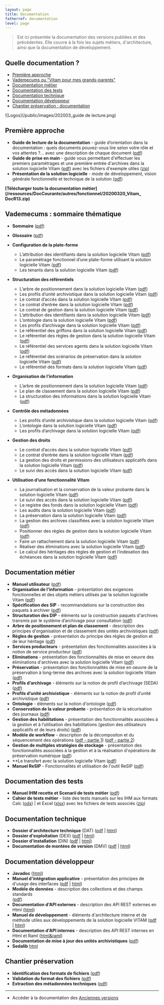 ```yaml
---
layout: page
title: Documentation
fatherref: documentation
level: page
---
```


> Est ici présentée la documentation des versions publiées et des précédentes.
Elle couvre à la fois les sujets métiers, d'architecture, ainsi que la documentation de développement.

## Quelle documentation ?

* [Première approche](#approche)
* [Vademecums ou "Vitam pour mes grands-parents"](#vademecums)
* [Documentation métier](#doc_metier)
* [Documentation des tests](#doc_test)
* [Documentation technique](#doc_technique)
* [Documentation développeur](#doc_developpeur)
* [Chantier préservation : documentation](#preservation)

![Logos](/public/images/202003_guide de lecture.png)

<a name="approche"></a>
## Première approche

* **Guide de lecture de la documentation** - guide d’orientation dans la documentation : quels documents pouvez-vous lire selon votre rôle et vos attentes ?... avec une description de chaque document ([pdf](/ressources/DocCourante/autres/fonctionnel/VITAM_Guide_de_lecture_de_la_documentation.pdf))
* **Guide de prise en main** - guide vous permettant d'effectuer les premiers paramétrages et une première entrée d'archives dans la solution logicielle Vitam
([pdf](/ressources/DocCourante/autres/fonctionnel/VITAM_Guide_de_prise_en_main.pdf)) avec les fichiers d'exemple utiles ([zip](http://download.programmevitam.fr/vitam_repository/3.0.1/tests/Jeu_de_tests_Guide_de_prise_en_main_R13.zip))
* **Présentation de la solution logicielle** - mode de développement, vision générale fonctionnelle et technique de la solution
([pdf](/ressources/DocCourante/autres/fonctionnel/VITAM_Presentation_solution_logicielle.pdf))

**[Télécharger toute la documentation métier](/ressources/DocCourante/autres/fonctionnel/20200320_Vitam_ DocR13.zip)**

<a name="vademecums"></a>
## Vademecums : sommaire thématique


* **Sommaire** ([pdf](/ressources/DocCourante/autres/fonctionnel/Vademecum_Sommaire.pdf))
* **Glossaire** ([pdf](/ressources/DocCourante/autres/fonctionnel/Vademecum_glossaire.pdf))

* **Configuration de la plate-forme**
	- L’attribution des identifiants dans la solution logicielle Vitam ([pdf](/ressources/DocCourante/autres/fonctionnel/Vademecum_Maitre_esclave.pdf))
	- Le paramétrage fonctionnel d’une plate-forme utilisant la solution logicielle Vitam ([pdf](/ressources/DocCourante/autres/fonctionnel/Vademecum_Vitam_Parametrage_PF.pdf))
	- Les tenants dans la solution logicielle Vitam ([pdf](/ressources/DocCourante/autres/fonctionnel/Vademecum_Tenants.pdf))
* **Structuration des référentiels**
	- L’arbre de positionnement dans la solution logicielle Vitam ([pdf](/ressources/DocCourante/autres/fonctionnel/Vademecum_Arbres.pdf))
	- Les profils d’unité archivistique dans la solution logicielle Vitam ([pdf](/ressources/DocCourante/autres/fonctionnel/Vademecum_Profil_Unite_archivistique.pdf))
	- Le contrat d’accès dans la solution logicielle Vitam ([pdf](/ressources/DocCourante/autres/fonctionnel/Vademecum_Contrat_acces.pdf))
	- Le contrat d’entrée dans la solution logicielle Vitam ([pdf](/ressources/DocCourante/autres/fonctionnel/Vademecum_Contrat_entree.pdf))
	- Le contrat de gestion dans la solution logicielle Vitam ([pdf](/ressources/DocCourante/autres/fonctionnel/Vademecum_Contrat_gestion.pdf))
	- L’attribution des identifiants dans la solution logicielle Vitam ([pdf](/ressources/DocCourante/autres/fonctionnel/Vademecum_Maitre_esclave.pdf))
	- L’ontologie dans la solution logicielle Vitam ([pdf](/ressources/DocCourante/autres/fonctionnel/Vademecum_Ontologie.pdf))
	- Les profils d’archivage dans la solution logicielle Vitam ([pdf](/ressources/DocCourante/autres/fonctionnel/Vademecum_Profil_archivage.pdf))
	- Le référentiel des griffons dans la solution logicielle Vitam ([pdf](/ressources/DocCourante/autres/fonctionnel/Vademecum_Referentiel_griffons.pdf))
	- Le référentiel des règles de gestion dans la solution logicielle Vitam ([pdf](/ressources/DocCourante/autres/fonctionnel/Vademecum_Referentiel_regles_gestion.pdf))
	- Le référentiel des services agents dans la solution logicielle Vitam ([pdf](/ressources/DocCourante/autres/fonctionnel/Vademecum_Referentiel_services_agents.pdf))
	- Le référentiel des scénarios de préservation dans la solution logicielle Vitam ([pdf](/ressources/DocCourante/autres/fonctionnel/Vademecum_Referentiel_scenarios_preservation.pdf))
	- Le référentiel des formats dans la solution logicielle Vitam ([pdf](/ressources/DocCourante/autres/fonctionnel/Vademecum_Referentiel_Format.pdf))
* **Organisation de l’information**
	- L’arbre de positionnement dans la solution logicielle Vitam ([pdf](/ressources/DocCourante/autres/fonctionnel/Vademecum_Arbres.pdf))
	- Le plan de classement dans la solution logicielle Vitam ([pdf](/ressources/DocCourante/autres/fonctionnel/Vademecum_Plan_de_classement.pdf))
	- La structuration des informations dans la solution logicielle Vitam ([pdf](/ressources/DocCourante/autres/fonctionnel/Vademecum_StructurationInformation.pdf))
* **Contrôle des métadonnées**
	- Les profils d’unité archivistique dans la solution logicielle Vitam ([pdf](/ressources/DocCourante/autres/fonctionnel/Vademecum_Profil_Unite_archivistique.pdf))
	- L’ontologie dans la solution logicielle Vitam ([pdf](/ressources/DocCourante/autres/fonctionnel/Vademecum_Ontologie.pdf))
	- Les profils d’archivage dans la solution logicielle Vitam ([pdf](/ressources/DocCourante/autres/fonctionnel/Vademecum_Profil_archivage.pdf))
* **Gestion des droits**
	- Le contrat d’accès dans la solution logicielle Vitam ([pdf](/ressources/DocCourante/autres/fonctionnel/Vademecum_Contrat_acces.pdf))
	- Le contrat d’entrée dans la solution logicielle Vitam ([pdf](/ressources/DocCourante/autres/fonctionnel/Vademecum_Contrat_entree.pdf))
	- La gestion des droits et permissions des utilisateurs applicatifs dans la solution logicielle Vitam ([pdf](/ressources/DocCourante/autres/fonctionnel/Vademecum_Habilitations.pdf))
	- Le suivi des accès dans la solution logicielle Vitam ([pdf](/ressources/DocCourante/autres/fonctionnel/Vademecum_Log_acces_description.pdf))
* **Utilisation d’une fonctionnalité Vitam**
	- La journalisation et la conservation de la valeur probante dans la solution logicielle Vitam ([pdf](/ressources/DocCourante/autres/fonctionnel/Vademecum_Vitam_Journalisation.pdf))
	- Le suivi des accès dans la solution logicielle Vitam ([pdf](/ressources/DocCourante/autres/fonctionnel/Vademecum_Log_acces_description.pdf))
	- Le registre des fonds dans la solution logicielle Vitam ([pdf](/ressources/DocCourante/autres/fonctionnel/Vademecum_Registre_fonds.pdf))
	- Les audits dans la solution logicielle Vitam ([pdf](/ressources/DocCourante/autres/fonctionnel/Vademecum_Audit.pdf))
	- La préservation dans la solution logicielle Vitam ([pdf](/ressources/DocCourante/autres/fonctionnel/Vademecum_Preservation.pdf))
	- La gestion des archives classifiées avec la solution logicielle Vitam ([pdf](/ressources/DocCourante/autres/fonctionnel/Vademecum_Classification.pdf))
	- Positionner des règles de gestion dans la solution logicielle Vitam ([pdf](/ressources/DocCourante/autres/fonctionnel/Vademecum_Reglesgestion_fonctionnement.pdf))
	- Faire un rattachement dans la solution logicielle Vitam ([pdf](/ressources/DocCourante/autres/fonctionnel/Vademecum_Rattachement.pdf))
	- Réaliser des éliminations avec la solution logicielle Vitam ([pdf](/ressources/DocCourante/autres/fonctionnel/Vademecum_Elimination.pdf))
	- Le calcul des héritages des règles de gestion et l’indexation des échéances dans la solution logicielle Vitam ([pdf](/ressources/DocCourante/autres/fonctionnel/Vademecum_Echeances.pdf))

<a name="doc_metier"></a>
## Documentation métier

* **Manuel utilisateur** ([pdf](/ressources/DocCourante/autres/fonctionnel/VITAM_Manuel_utilisateur.pdf))
* **Organisation de l'information** - présentation des exigences fonctionnelles et des objets métiers utilisés par la solution logicielle Vitam
([pdf](/ressources/DocCourante/autres/fonctionnel/VITAM_Organisation_de_information.pdf))
* **Spécification des SIP** - recommandations sur la construction des paquets
à archiver ([pdf](/ressources/DocCourante/autres/fonctionnel/VITAM_Structuration_des_SIP.pdf))
* **Structuration des DIP** - éléments sur la construction paquets d'archives transmis par le système d’archivage pour consultation
([pdf](/ressources/DocCourante/autres/fonctionnel/VITAM_Structuration_des_DIP.pdf))
* **Arbre de positionement et plan de classement** - description des principes d'organisation et de classement des unités archivistiques
([pdf](/ressources/DocCourante/autres/fonctionnel/VITAM_ArbresEtPlans.pdf))
* **Règles de gestion** - présentation du principe des règles de gestion et de leur héritage
([pdf](/ressources/DocCourante/autres/fonctionnel/VITAM_Regles_de_gestion.pdf))
* **Services producteurs** - présentation des fonctionnalités associées à la
notion de service producteur ([pdf](/ressources/DocCourante/autres/fonctionnel/VITAM_Services_producteurs.pdf))
* **Eliminations** - présentation des fonctionnalités de mise en oeuvre des éliminations d'archives avec la solution logicielle Vitam ([pdf](/ressources/DocCourante/autres/fonctionnel/VITAM_Eliminations.pdf))
* **Préservation** - présentation des fonctionnalités de mise en oeuvre de la préservation à long-terme des archives avec la solution logicielle Vitam ([pdf](/ressources/DocCourante/autres/fonctionnel/VITAM_Preservation.pdf))
* **Profils d’archivage** - éléments sur la notion de profil d’archivage (SEDA) ([pdf](/ressources/DocCourante/autres/fonctionnel/VITAM_Profils_d_archivage.pdf))
* **Profils d’unité archivistique** - éléments sur la notion de profil d’unité archivistique ([pdf](/ressources/DocCourante/autres/fonctionnel/VITAM_ProfilsDuniteArchivistique.pdf))
* **Ontologie** - éléments sur la notion d'ontologie ([pdf](/ressources/DocCourante/autres/fonctionnel/VITAM_Ontologie.pdf))
* **Conservation de la valeur probante** - présentation de la sécurisation des journaux ([pdf](/ressources/DocCourante/autres/fonctionnel/VITAM_Conservation_valeur_probante.pdf))
* **Gestion des habilitations** - présentation des fonctionnalités associées à la gestion et à
l’utilisation des habilitations (gestion des utilisateurs applicatifs et de leurs droits) ([pdf](/ressources/DocCourante/autres/fonctionnel/VITAM_Gestion_habilitations.pdf))
* **Modèle de workflow**  - description de la décompositon et du séquencement des
 opérations ([pdf - partie 1](/ressources/DocCourante/autres/fonctionnel/VITAM_Modele_de_workflow_part1.pdf)) ([pdf - partie 2](/ressources/DocCourante/autres/fonctionnel/VITAM_Modele_de_workflow_part2.pdf))
* **Gestion de multiples stratégies de stockage** - présentation des fonctionnalités associées à la gestion et à la réalisation d'opérations de préservation numérique ([pdf](/ressources/DocCourante/autres/fonctionnel/VITAM_Multi_strategies.pdf))
* **Le transfert avec la solution logicielle Vitam ([pdf](/ressources/DocCourante/autres/fonctionnel/VITAM_Transfert.pdf))
* **Manuel ReSIP** - Fonctionnalités et utilisation de l'outil ReSIP ([pdf](/ressources/DocCourante/autres/fonctionnel/VITAM_Manuel_ReSIP.pdf))

<a name="doc_test"></a>
## Documentation des tests

* **Manuel IHM recette et Scenarii de tests métier** ([pdf](/ressources/DocCourante/autres/fonctionnel/VITAM_IHM_Recette.pdf))
* **Cahier de tests métier** - liste des tests manuels sur les IHM aux formats Calc ([ods](/ressources/DocCourante/autres/fonctionnel/VITAM_cahier_de_recette_fonctionnel.ods)) \| et Excel ([xlsx](/ressources/DocCourante/autres/fonctionnel/VITAM_cahier_de_recette_fonctionnel.xlsx)) avec les fichiers de tests associés ([zip](http://download.programmevitam.fr/vitam_repository/3.0.1/tests/Jeux_de_tests_fonctionnels_RELEASE13.zip))


<a name="doc_technique"></a>
## Documentation technique

* **Dossier d'architecture technique** (DAT) ([pdf](/ressources/DocCourante/pdf/vitam-architecture.3.0.1.pdf) \| [html](/ressources/DocCourante/html/archi))
* **Dossier d'exploitation** (DEX) ([pdf](/ressources/DocCourante/pdf/vitam-documentation-exploitation.3.0.1.pdf) \| [html](/ressources/DocCourante/html/exploitation))
* **Dossier d'installation** (DIN) ([pdf](/ressources/DocCourante/pdf/vitam-documentation-installation.3.0.1.pdf) \| [html](/ressources/DocCourante/html/installation))
* **Documentation de montées de version** (DMV) ([pdf](/ressources/DocCourante/pdf/vitam-documentation-migration.3.0.1.pdf) \| [html](/ressources/DocCourante/html/migration))

<a name="doc_developpeur"></a>
## Documentation développeur

* **Javadoc** ([html](/ressources/DocCourante/javadoc))
* **Manuel d'intégration applicative** - présentation des principes de d'usage des interfaces ([pdf](/ressources/DocCourante/pdf/vitam-manuel-integration.3.0.1.pdf) \| [html](/ressources/DocCourante/html/manuel-integration))
* **Modèle de données** - description des collections et des champs standards  
([pdf](/ressources/DocCourante/autres/fonctionnel/VITAM_Modele_de_donnees.pdf))
* **Documentation d'API externes** - description des API REST externes en Html ([html](/ressources/DocCourante/raml/externe))
* **Manuel de développement** - éléments d'architecture interne et de méthode utiles aux développements de la solution logicielle VITAM ([pdf](/ressources/DocCourante/pdf/vitam-manuel-developpement.3.0.1.pdf)
\| [html](/ressources/DocCourante/html/manuel-dev))
* **Documentation d'API internes** - description des API REST internes en Html et Raml ([html&raml](/ressources/DocCourante/raml/interne))
* **Documentation de mise à jour des unités archivistiques** ([pdf](/ressources/DocCourante/pdf/vitam-maj-au.3.0.1.pdf))
* **Sedalib** [html](http://download.programmevitam.fr/resip/1.1/javadoc-sedalib1.1/)

<a name="preservation"></a>
## Chantier préservation
* **Identification des formats de fichiers** ([pdf](/ressources/DocCourante/autres/fonctionnel/20200131_NP_Vitam_preservation-identification-format-v2.0.pdf))
* **Validation du format des fichiers** ([pdf](/ressources/DocCourante/autres/fonctionnel/20200131_NP_Vitam_preservation-validation-format-v2.0.pdf))
* **Extraction des métadonnées techniques** ([pdf](/ressources/DocCourante/autres/fonctionnel/20200131_NP_Vitam_preservation-extraction-MD-v2.0.pdf))

<hr/>


* Accéder à la documentation des [Anciennes versions](/pages/documentation/liste_doc_ancienne/)
